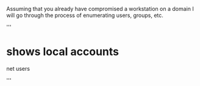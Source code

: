 
Assuming that you already have compromised a workstation on a domain I will go through the process of enumerating users, groups, etc.

'''
# shows local accounts 
net users

'''
